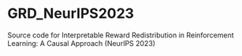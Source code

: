 # GRD_NeurIPS2023
Source code for  Interpretable Reward Redistribution in Reinforcement Learning: A Causal Approach (NeurIPS 2023)
